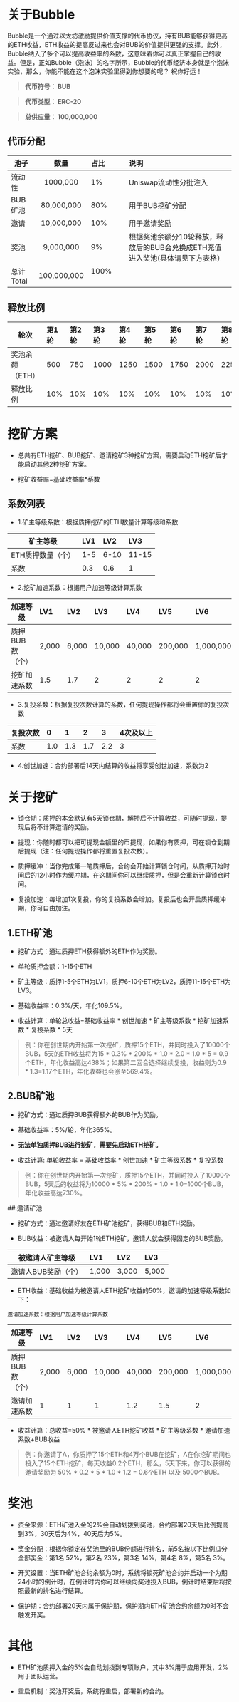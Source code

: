 # 关于Bubble

Bubble是一个通过以太坊激励提供价值支撑的代币协议，持有BUB能够获得更高的ETH收益，ETH收益的提高反过来也会对BUB的价值提供更强的支撑。此外，Bubble纳入了多个可以提高收益率的系数，这意味着你可以真正掌握自己的收益。但是，正如Bubble（泡沫）的名字所示，Bubble的代币经济本身就是个泡沫实验，那么，你能不能在这个泡沫实验里得到你想要的呢？
祝你好运！


> **代币符号： BUB**

> **代币类型： ERC-20**

> **总供应量： 100,000,000**


## 代币分配 

池子|数量|占比|说明
---|:--:|:--|:--
流动性|1000,000|1%|Uniswap流动性分批注入
BUB矿池|80,000,000|80%|用于BUB挖矿分配
邀请|10,000,000|10%|用于邀请奖励
奖池|9,000,000|9%|根据奖池余额分10轮释放，释放后的BUB会兑换成ETH充值进入奖池(具体请见下方表格）
总计Total|100,000,000|100%            

## 释放比例

轮次|第1轮|第2轮|第3轮|第4轮|第5轮|第6轮|第7轮|第8轮|第9轮|第10轮
---|:--|:--|:--|:--|:--|:--|:--|:--|:--|:--
奖池余额（ETH）|500|750|1000|1250|1500|1750|2000|2250|2500|2750
释放比例|10%|10%|10%|10%|10%|10%|10%|10%|10%|10%


# 挖矿方案

* 总共有ETH挖矿、BUB挖矿、邀请挖矿3种挖矿方案，需要启动ETH挖矿后才能启动其他2种挖矿方案。

* 挖矿收益率=基础收益率*系数 

## 系数列表 

* 1.矿主等级系数：根据质押挖矿的ETH数量计算等级和系数 


矿主等级|LV1|LV2|LV3
---|:--|:--|:--
ETH质押数量（个）|1-5|6-10|11-15
系数|0.3|0.6|1


* 2.挖矿加速系数：根据用户加速等级计算系数


加速等级|LV1|LV2|LV3|LV4|LV5|LV6
---|:--|:--|:--|:--|:--|:--
质押BUB数（个）|2,000|6,000|10,000|40,000|200,000|1,000,000
挖矿加速系数|1.5|1.7|2|2|2|2


* 3.复投系数：根据复投次数计算的系数，任何提现操作都将会重置你的复投次数 

复投次数|0|1|2|3|4次及以上
---|:--|:--|:--|:--|:--
系数|1.0|1.3|1.7|2.2|3


* 4.创世加速：合约部署后14天内结算的收益将享受创世加速，系数为2



# 关于挖矿

* 锁仓期：质押的本金默认有5天锁仓期，解押后不计算收益，可随时提现，提现后将不计算邀请的奖励。


* 提现：你随时都可以把可提现金额里的币提现，如果你有质押，可在锁仓到期后提现（注：任何提现操作都将重置复投次数）。

* 质押缓冲：当你完成第一笔质押后，合约会开始计算锁仓时间，从质押开始时间后的12小时作为缓冲期，在这期间你可以继续质押，但是会重新计算锁仓时间。

* 复投加速：每增加1次复投，你的复投系数会增加。复投后也会开启质押缓冲期，你可自由加注。 

## 1.ETH矿池

* 挖矿方式：通过质押ETH获得额外的ETH作为奖励。


* 单轮质押金额：1-15个ETH


* 矿主等级：质押1-5个ETH为LV1，质押6-10个ETH为LV2，质押11-15个ETH为LV3。


* 基础收益率：0.3%/天，年化109.5%。


* 收益计算：单轮总收益=基础收益率 * 创世加速 * 矿主等级系数 * 挖矿加速系数 * 复投系数 * 5天

> 例：你在创世期内开始第一次挖矿，质押15个ETH，并同时投入了10000个BUB，5天的ETH收益将为15 * 0.3% * 200% * 1.0 * 2.0 * 1.0 * 5 = 0.9个ETH，年化收益高达438%；如果第二回合选择继续复投，收益则为0.9 * 1.3=1.17个ETH，年化收益也会涨至569.4%。

## 2.BUB矿池

* 挖矿方式：通过质押BUB获得额外的BUB作为奖励。


* 基础收益率：5%/轮，年化365%。


* **无法单独质押BUB进行挖矿，需要先启动ETH挖矿。**


* 收益计算: 单轮收益率 = 基础收益率 * 创世加速 * 矿主等级系数 * 复投系数

> 例：你在创世期内开始第一次挖矿，质押15个ETH，并同时投入了10000个BUB，5天后的收益将为10000 * 5% * 200% * 1.0 * 1.0=1000个BUB，年化收益高达730%。

##.邀请矿池

* 挖矿方式：通过邀请好友在ETH矿池挖矿，获得BUB和ETH奖励。 

* BUB收益：被邀请人每开始1轮ETH挖矿，邀请人就会获得固定的BUB奖励。 


被邀请人矿主等级|LV1|LV2|LV3
---|:--|:--|:--
邀请人BUB奖励（个）|1,000|3,000|5,000

* ETH收益：基础收益为被邀请人ETH挖矿收益的50%，邀请的加速等级系数如下：
 

`邀请加速系数：根据用户加速等级计算系数`

加速等级|LV1|LV2|LV3|LV4|LV5|LV6
---|:--|:--|:--|:--|:--|:--
质押BUB数（个）|2,000|6,000|10,000|40,000|200,000|1,000,000
邀请加速系数|1|1|1|1.2|1.5|2

* 收益计算：总收益=50% * 被邀请人ETH挖矿收益 * 矿主等级系数 * 邀请加速系数+BUB收益

> 例：你邀请了A，你质押了15个ETH和4万个BUB在挖矿，A在你挖矿期间也投入了15个ETH挖矿，每天收益0.2个ETH，那么，5天下来，你可以获得的邀请奖励为 50% * 0.2 * 5 * 1.0 * 1.2 = 0.6个ETH 以及 5000个BUB。

# 奖池 
* 资金来源：ETH矿池入金的2%会自动划拨到奖池，合约部署20天后比例提高到3%，30天后为4%，40天后为5%。


* 奖金分配：根据你锁定在奖池里的BUB份额进行排名，前5名按以下比例瓜分全部奖金：第1名 52%，第2名 23%，第3名 14%，第4名 8%，第5名 3%。


* 开奖设置：当ETH矿池合约余额为0时，系统将锁死矿池合约并启动一个为期24小时的倒计时，在倒计时内你可以继续向奖池投入BUB，倒计时结束后将按照最新的排名进行结算。


* 保护期：合约部署20天内属于保护期，保护期内ETH矿池合约余额为0时不会触发开奖。 

# 其他
* ETH矿池质押入金的5%会自动划拨到专项账户，其中3%用于应用开发，2%用于团队运营。

* 重启机制：奖池开奖后，系统将重启，部署新的合约。 









